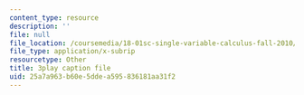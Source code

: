 ```yaml
---
content_type: resource
description: ''
file: null
file_location: /coursemedia/18-01sc-single-variable-calculus-fall-2010/25a7a963b60e5ddea595836181aa31f2_BGE3wb7H2PA.vtt
file_type: application/x-subrip
resourcetype: Other
title: 3play caption file
uid: 25a7a963-b60e-5dde-a595-836181aa31f2
---
```


